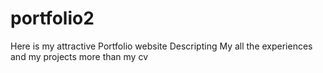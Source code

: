 # portfolio2
Here is my attractive Portfolio website Descripting My all the experiences  and my projects  more than my cv
